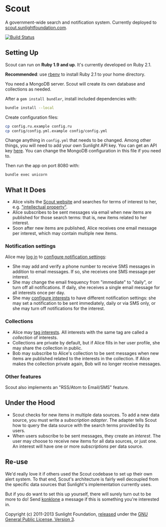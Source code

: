 # Scout

A government-wide search and notification system. Currently deployed to [scout.sunlightfoundation.com](https://scout.sunlightfoundation.com/).

[![Build Status](https://secure.travis-ci.org/sunlightlabs/scout.png)](http://travis-ci.org/sunlightlabs/scout)

## Setting Up

Scout can run on **Ruby 1.9 and up**. It's currently developed on Ruby 2.1.

**Recommended**: use [rbenv](https://github.com/sstephenson/rbenv) to install Ruby 2.1 to your home directory.

You need a MongoDB server. Scout will create its own database and collections as needed.

After a `gem install bundler`, install included dependencies with:

```bash
bundle install --local
```

Create configuration files:

```bash
cp config.ru.example config.ru
cp config/config.yml.example config/config.yml
```

Change anything in `config.yml` that needs to be changed. Among other things, you will need to add your own Sunlight API key. You can get an API key [here](http://sunlightfoundation.com/api/accounts/register/). You can change the MongoDB configuration in this file if you need to.

Then run the app on port 8080 with:

```
bundle exec unicorn
```

## What It Does

* Alice visits the [Scout website](https://scout.sunlightfoundation.com/) and searches for terms of interest to her, e.g. ["intellectual property"](https://scout.sunlightfoundation.com/search/all/intellectual%20property).
* Alice subscribes to be sent messages via email when new items are published for those search terms: that is, new items related to her interest.
* Soon after new items are published, Alice receives one email message per interest, which may contain multiple new items.

### Notification settings

Alice may [log in](https://scout.sunlightfoundation.com/login) to [configure notification settings](https://scout.sunlightfoundation.com/account/settings):

* She may add and verify a phone number to receive SMS messages in addition to email messages. If so, she receives one SMS message per interest.
* She may change the email frequency from "immediate" to "daily", or turn off all notifications. If daily, she receives a single email message for all interests once per day.
* She may [configure interests](https://scout.sunlightfoundation.com/account/subscriptions) to have different notification settings: she may set a notification to be sent immediately, daily or via SMS only, or she may turn off notifications for the interest.

### Collections

* Alice may [tag interests](https://scout.sunlightfoundation.com/account/subscriptions). All interests with the same tag are called a *collection* of interests.
* Collections are private by default, but if Alice fills in her user profile, she may share the collection in public.
* Bob may subscribe to Alice's collection to be sent messages when new items are published related to the interests in the collection. If Alice makes the collection private again, Bob will no longer receive messages.

### Other features

Scout also implements an "RSS/Atom to Email/SMS" feature.

## Under the Hood

* Scout checks for new items in multiple data sources. To add a new data source, you must write a *subscription adapter*. The adapter tells Scout how to query the data source with the search terms provided by its users.
* When users subscribe to be sent messages, they create an *interest*. The user may choose to receive new items for all data sources, or just one. An interest will have one or more *subscriptions* per data source.

## Re-use

We'd really love it if others used the Scout codebase to set up their own alert system. To that end, Scout's architecture is fairly well decoupled from the specific data sources that Sunlight's implementation currently uses.

But if you do want to set this up yourself, there will surely turn out to be more to do! Send [konklone](https://github.com/konklone) a message if this is something you're interested in.

Copyright (c) 2011-2013 Sunlight Foundation, [released](https://github.com/sunlightlabs/scout/blob/master/LICENSE) under the [GNU General Public License, Version 3](http://www.gnu.org/licenses/gpl-3.0.txt).
